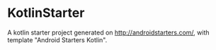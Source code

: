 # KotlinStarter
A kotlin starter project generated on http://androidstarters.com/, with template "Android Starters Kotlin".
